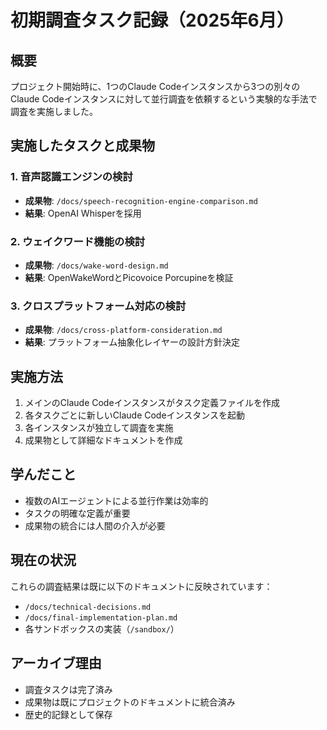 # 初期調査タスク記録（2025年6月）

## 概要

プロジェクト開始時に、1つのClaude Codeインスタンスから3つの別々のClaude Codeインスタンスに対して並行調査を依頼するという実験的な手法で調査を実施しました。

## 実施したタスクと成果物

### 1. 音声認識エンジンの検討
- **成果物**: `/docs/speech-recognition-engine-comparison.md`
- **結果**: OpenAI Whisperを採用

### 2. ウェイクワード機能の検討
- **成果物**: `/docs/wake-word-design.md`
- **結果**: OpenWakeWordとPicovoice Porcupineを検証

### 3. クロスプラットフォーム対応の検討
- **成果物**: `/docs/cross-platform-consideration.md`
- **結果**: プラットフォーム抽象化レイヤーの設計方針決定

## 実施方法

1. メインのClaude Codeインスタンスがタスク定義ファイルを作成
2. 各タスクごとに新しいClaude Codeインスタンスを起動
3. 各インスタンスが独立して調査を実施
4. 成果物として詳細なドキュメントを作成

## 学んだこと

- 複数のAIエージェントによる並行作業は効率的
- タスクの明確な定義が重要
- 成果物の統合には人間の介入が必要

## 現在の状況

これらの調査結果は既に以下のドキュメントに反映されています：
- `/docs/technical-decisions.md`
- `/docs/final-implementation-plan.md`
- 各サンドボックスの実装（`/sandbox/`）

## アーカイブ理由

- 調査タスクは完了済み
- 成果物は既にプロジェクトのドキュメントに統合済み
- 歴史的記録として保存